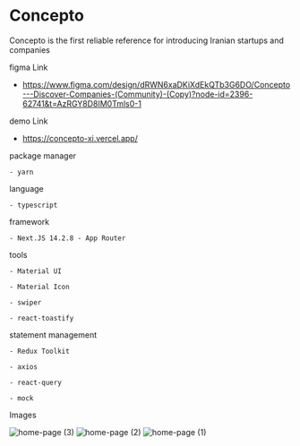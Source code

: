 # Concepto
Concepto is the first reliable reference for introducing Iranian startups and companies

figma Link 
  - https://www.figma.com/design/dRWN6xaDKiXdEkQTb3G6DO/Concepto---Discover-Companies-(Community)-(Copy)?node-id=2396-62741&t=AzRGY8D8IM0Tmls0-1
    
demo Link

  - https://concepto-xi.vercel.app/

package manager

    - yarn
    
language 

    - typescript 
    
framework

    - Next.JS 14.2.8 - App Router
    
tools 
    
    - Material UI
    
    - Material Icon
    
    - swiper
    
    - react-toastify
    
 statement management 
 
    - Redux Toolkit 
    
    - axios
    
    - react-query
    
    - mock

    
 Images
 
![home-page (3)](https://github.com/user-attachments/assets/12983e00-0c19-48d2-ad21-f49d522be116)
![home-page (2)](https://github.com/user-attachments/assets/b4fa2bfc-c203-4327-8fd7-9b3e2027d45b)
![home-page (1)](https://github.com/user-attachments/assets/afa5558a-3d97-486b-9feb-0a2ace6c3994)
